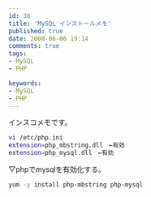 ```yaml
---
id: 38
title: 'MySQL インストールメモ'
published: true
date: 2008-06-06 19:14
comments: true
tags:
- MySQL
- PHP

keywords:
- MySQL
- PHP
---
```

インスコメモです。



```sh
vi /etc/php.ini
extension=php_mbstring.dll　←有効
extension=php_mysql.dll　←有効
```

▽phpでmysqlを有効化する。

```sh
yum -y install php-mbstring php-mysql
```
